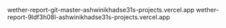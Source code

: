 wether-report-git-master-ashwinikhadse31s-projects.vercel.app
wether-report-9ldf3h08l-ashwinikhadse31s-projects.vercel.app
